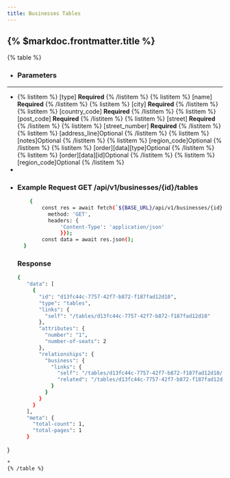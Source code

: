 ```yaml
---
title: Businesses Tables
---
```


## {% $markdoc.frontmatter.title %}

{% table %}
* ### **Parameters**
---
* 
   {% listitem %}
    [type] **Required**
   {% /listitem %}
   {% listitem %}
    [name] **Required**
   {% /listitem %}
   {% listitem %}
    [city] **Required**
   {% /listitem %}
   {% listitem %}
    [country_code] **Required**
   {% /listitem %}
   {% listitem %}
    [post_code] **Required**
   {% /listitem %}
   {% listitem %}
    [street] **Required**
   {% /listitem %}
   {% listitem %}
    [street_number] **Required**
   {% /listitem %}
   {% listitem %}
    [address_line]Optional
   {% /listitem %}
   {% listitem %}
    [notes]Optional 
   {% /listitem %}
   {% listitem %}
    [region_code]Optional
   {% /listitem %}
   {% listitem %}
     [order][data][type]Optional
   {% /listitem %}
   {% listitem %}
    [order][data][id]Optional
   {% /listitem %}
   {% listitem %}
    [region_code]Optional
   {% /listitem %}
*
*
  ### Example Request GET /api/v1/businesses/{id}/tables
  ```bash
      {
          const res = await fetch(`${BASE_URL}/api/v1/businesses/{id}/tables`, {
            method: 'GET',
            headers: {
                'Content-Type': 'application/json'
                }});
          const data = await res.json();
    }
  ```
  ### Response
  ```bash
  {
     "data": [
       {
         "id": "d13fc44c-7757-42f7-b872-f187fad12d10",
         "type": "tables",
         "links": {
           "self": "/tables/d13fc44c-7757-42f7-b872-f187fad12d10"
         },
         "attributes": {
           "number": "1",
           "number-of-seats": 2
         },
         "relationships": {
           "business": {
             "links": {
               "self": "/tables/d13fc44c-7757-42f7-b872-f187fad12d10/relationships/business",
               "related": "/tables/d13fc44c-7757-42f7-b872-f187fad12d10/business"
             }
           }
         }
       }
     ],
     "meta": {
       "total-count": 1,
       "total-pages": 1
     }
}
  ```
*
{% /table %}
